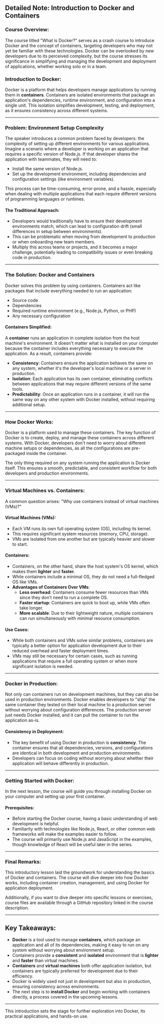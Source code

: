 ## Detailed Note: Introduction to Docker and Containers

### **Course Overview:**
The course titled "What is Docker?" serves as a crash course to introduce Docker and the concept of containers, targeting developers who may not yet be familiar with these technologies. Docker can be overlooked by new developers due to its perceived complexity, but the course stresses its significance in simplifying and managing the development and deployment of applications, whether working solo or in a team.

### **Introduction to Docker:**
Docker is a platform that helps developers manage applications by running them in **containers**. Containers are isolated environments that package an application's dependencies, runtime environment, and configuration into a single unit. This isolation simplifies development, testing, and deployment, as it ensures consistency across different systems.

---

### **Problem: Environment Setup Complexity**

The speaker introduces a common problem faced by developers: the complexity of setting up different environments for various applications. Imagine a scenario where a developer is working on an application that requires a specific version of Node.js. If that developer shares the application with teammates, they will need to:

- Install the same version of Node.js.
- Set up the development environment, including dependencies and configuration settings (like environment variables).

This process can be time-consuming, error-prone, and a hassle, especially when dealing with multiple applications that each require different versions of programming languages or runtimes.

#### **The Traditional Approach:**
- Developers would traditionally have to ensure their development environments match, which can lead to configuration drift (small differences in setup between environments).
- This can be problematic when moving from development to production or when onboarding new team members.
- Multiply this across teams or projects, and it becomes a major challenge, potentially leading to compatibility issues or even breaking code in production.

---

### **The Solution: Docker and Containers**

Docker solves this problem by using containers. Containers act like packages that include everything needed to run an application: 
- Source code
- Dependencies
- Required runtime environment (e.g., Node.js, Python, or PHP)
- Any necessary configuration

#### **Containers Simplified:**
A **container** runs an application in complete isolation from the host machine's environment. It doesn't matter what is installed on your computer because the container includes everything necessary to execute the application. As a result, containers provide:
- **Consistency**: Containers ensure the application behaves the same on any system, whether it's the developer's local machine or a server in production.
- **Isolation**: Each application has its own container, eliminating conflicts between applications that may require different versions of the same tools.
- **Predictability**: Once an application runs in a container, it will run the same way on any other system with Docker installed, without requiring additional setup.

---

### **How Docker Works:**

Docker is a platform used to manage these containers. The key function of Docker is to create, deploy, and manage these containers across different systems. With Docker, developers don't need to worry about different machine setups or dependencies, as all the configurations are pre-packaged inside the container.

The only thing required on any system running the application is Docker itself. This ensures a smooth, predictable, and consistent workflow for both developers and production environments.

---

### **Virtual Machines vs. Containers:**

A common question arises: "Why use containers instead of virtual machines (VMs)?"

#### **Virtual Machines (VMs):**
- Each VM runs its own full operating system (OS), including its kernel. 
- This requires significant system resources (memory, CPU, storage).
- VMs are isolated from one another but are typically heavier and slower to start.

#### **Containers:**
- Containers, on the other hand, share the host system's OS kernel, which makes them **lighter** and **faster**.
- While containers include a minimal OS, they do not need a full-fledged OS like VMs.
- **Advantages of Containers Over VMs**:
  - **Less overhead**: Containers consume fewer resources than VMs since they don’t need to run a complete OS.
  - **Faster startup**: Containers are quick to boot up, while VMs often take longer.
  - **More scalable**: Due to their lightweight nature, multiple containers can run simultaneously with minimal resource consumption.

#### **Use Cases:**
- While both containers and VMs solve similar problems, containers are typically a better option for application development due to their reduced overhead and faster deployment times. 
- VMs may still be necessary for certain cases, such as running applications that require a full operating system or when more significant isolation is needed.

---

### **Docker in Production:**
Not only can containers run on development machines, but they can also be used in production environments. Docker enables developers to "ship" the same container they tested on their local machine to a production server without worrying about configuration differences. The production server just needs Docker installed, and it can pull the container to run the application as-is.

#### **Consistency in Deployment:**
- The key benefit of using Docker in production is **consistency**. The container ensures that all dependencies, versions, and configurations are identical in both development and production environments.
- Developers can focus on coding without worrying about whether their application will behave differently in production.

---

### **Getting Started with Docker:**
In the next lesson, the course will guide you through installing Docker on your computer and setting up your first container. 

#### **Prerequisites:**
- Before starting the Docker course, having a basic understanding of web development is helpful. 
- Familiarity with technologies like Node.js, React, or other common web frameworks will make the examples easier to follow.
- The course will primarily use Node.js and JavaScript in the examples, though knowledge of React will be useful later in the series.

---

### **Final Remarks:**
This introductory lesson laid the groundwork for understanding the basics of Docker and containers. The course will dive deeper into how Docker works, including container creation, management, and using Docker for application deployment.

Additionally, if you want to dive deeper into specific lessons or exercises, course files are available through a GitHub repository linked in the course description.

---

## **Key Takeaways:**
- **Docker** is a tool used to manage **containers**, which package an application and all of its dependencies, making it easy to run on any system without worrying about environment setup.
- Containers provide a **consistent** and **isolated** environment that is **lighter** and **faster** than virtual machines.
- **Containers** and **virtual machines** both offer application isolation, but containers are typically preferred for development due to their efficiency.
- Docker is widely used not just in development but also in production, ensuring consistency across environments.
- The next step is to **install Docker** and begin working with containers directly, a process covered in the upcoming lessons.

---

This introduction sets the stage for further exploration into Docker, its practical applications, and hands-on use.